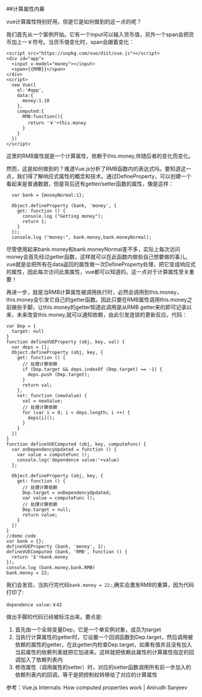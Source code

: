 ##计算属性内幕

vue计算属性特别好用，但是它是如何做到的这一点的呢？

我们首先从一个案例开始。它有一个input可以输入货币值，另外一个span会把货币加上一￥符号。当货币值变化时，span会跟着变化：

    <script src="https://unpkg.com/vue/dist/vue.js"></script>
    <div id="app">
      <input v-model="money"></input>
      <span>{{RMB}}</span>
    </div>
    <script>
      new Vue({
        el:'#app',
        data:{
          money:1.10
        },
        computed:{
          RMB:function(){
            return '￥'+this.money
          }
        }
      })
    </script>
    
这里的RMB属性就是一个计算属性，依赖于this.money,伴随后者的变化而变化。

然而，这是如何做到的？难道Vue.js分析了RMB函数内的表达式吗。要知道这一点，我们得了解响应式属性的概念和技术。通过DefineProperty，可以创建一个看起来是普通数据，但是背后还有getter/setter函数的属性，像是这样：

      var bank = {moneyNormal:1};

      Object.defineProperty (bank, 'money', {
        get: function () {
          console.log ("Getting money");
          return 1;
        }
      });
      console.log ("money:", bank.money,bank.moneyNormal);
      
尽管使用起来bank.money和bank.moneyNormal差不多，实际上每次访问money会首先经过getter函数，这样就可以在此函数内做些自己想要做的事儿。vue就是会把所有在data返回的属性做一次DefineProperty处理，把它变成响应式的属性，因此每次访问此类属性，vue都可以知道的。这一点对于计算属性至关重要！

再进一步，就是当RMB计算属性被调用执行时，必然会调用到this.money，this.money会引发它自己的getter函数。因此只要在RMB属性调用this.money之前做些手脚，让this.money的getter知道此调用是从RMB getter来的即可记录以来，未来改变this.money,就可以通知依赖，由此引发连锁的更新反应。代码：

    var Dep = {
      target: null 
    }
    function defineVUEProperty (obj, key, val) {
      var deps = [];
      Object.defineProperty (obj, key, {
        get: function () {
          // 处理计算依赖
          if (Dep.target && deps.indexOf (Dep.target) == -1) {
            deps.push (Dep.target);
          }
          return val;
        },
        set: function (newValue) {
          val = newValue;
          // 处理计算依赖      
          for (var i = 0; i < deps.length; i ++) {
            deps[i]();
          }
        }
      })
    }
    function defineVUEComputed (obj, key, computeFunc) {
      var onDependencyUpdated = function () {
        var value = computeFunc ();
        console.log('dependence value:'+value)
      };
      
      Object.defineProperty (obj, key, {
        get: function () {
          // 处理计算依赖
          Dep.target = onDependencyUpdated;
          var value = computeFunc ();
          // 处理计算依赖
          Dep.target = null;
          return value;
        }
      })
    }
    //demo code
    var bank = {};
    defineVUEProperty (bank, 'money', 1);
    defineVUEComputed (bank, 'RMB', function () {
      return '$'+bank.money
    });
    console.log (bank.money,bank.RMB)
    bank.money = 22;
    
我们会发现，当执行完代码`bank.money = 22;`,确实会激发RMB的重算，因为代码打印了:

    dependence value:￥42

做出手脚的代码已经被标注出来。要点是:

1. 首先由一个全局变量Dep，它是一个单实例对象，成员为target
2. 当执行计算属性的getter时，它设置一个回调函数到Dep.target，然后调用被依赖的属性的getter，在此getter内检查Dep.target，如果有值并且没有加入当前属性的依赖列表就把它加进来。这样就把依赖此属性的计算属性指定的回调加入了依赖列表内
3. 修改属性（调用属性的setter）时，对应的setter函数调用所有前一步加入的依赖列表内的回调，等于是把控制权转移给了对应的计算属性


参考：Vue.js Internals: How computed properties work | Anirudh Sanjeev